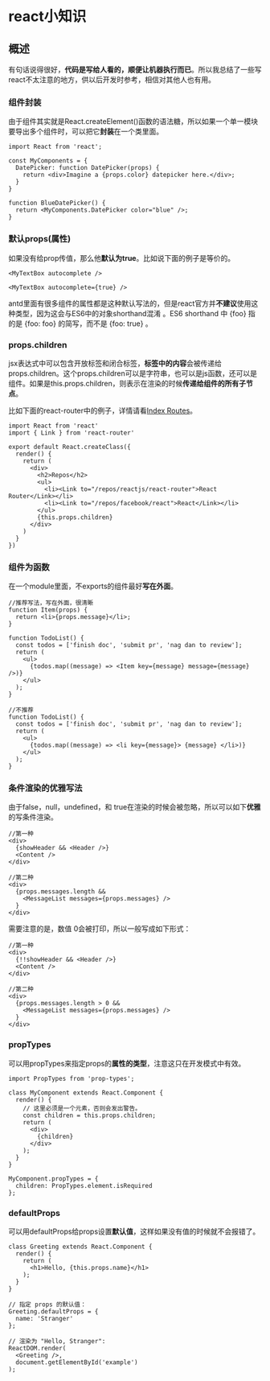 # react小知识

## 概述

有句话说得很好，**代码是写给人看的，顺便让机器执行而已**。所以我总结了一些写react不太注意的地方，供以后开发时参考，相信对其他人也有用。

### 组件封装

由于组件其实就是React.createElement()函数的语法糖，所以如果一个单一模块要导出多个组件时，可以把它**封装**在一个类里面。

```
import React from 'react';

const MyComponents = {
  DatePicker: function DatePicker(props) {
    return <div>Imagine a {props.color} datepicker here.</div>;
  }
}

function BlueDatePicker() {
  return <MyComponents.DatePicker color="blue" />;
}
```

### 默认props(属性)

如果没有给prop传值，那么他**默认为true**。比如说下面的例子是等价的。

```
<MyTextBox autocomplete />

<MyTextBox autocomplete={true} />
```

antd里面有很多组件的属性都是这种默认写法的，但是react官方并**不建议**使用这种类型，因为这会与ES6中的对象shorthand混淆 。ES6 shorthand 中 {foo} 指的是 {foo: foo} 的简写，而不是 {foo: true} 。

### props.children

jsx表达式中可以包含开放标签和闭合标签，**标签中的内容**会被传递给props.children。这个props.children可以是字符串，也可以是js函数，还可以是组件。如果是this.props.children，则表示在渲染的时候**传递给组件的所有子节点**。

比如下面的react-router中的例子，详情请看[Index Routes](https://github.com/reactjs/react-router-tutorial/tree/master/lessons/08-index-routes)。

```
import React from 'react'
import { Link } from 'react-router'

export default React.createClass({
  render() {
    return (
      <div>
        <h2>Repos</h2>
        <ul>
          <li><Link to="/repos/reactjs/react-router">React Router</Link></li>
          <li><Link to="/repos/facebook/react">React</Link></li>
        </ul>
        {this.props.children}
      </div>
    )
  }
})
```

### 组件为函数

在一个module里面，不exports的组件最好**写在外面**。

```
//推荐写法，写在外面，很清晰
function Item(props) {
  return <li>{props.message}</li>;
}

function TodoList() {
  const todos = ['finish doc', 'submit pr', 'nag dan to review'];
  return (
    <ul>
      {todos.map((message) => <Item key={message} message={message} />)}
    </ul>
  );
}

//不推荐
function TodoList() {
  const todos = ['finish doc', 'submit pr', 'nag dan to review'];
  return (
    <ul>
      {todos.map((message) => <li key={message}> {message} </li>)}
    </ul>
  );
}
```

### 条件渲染的优雅写法

由于false，null，undefined，和 true在渲染的时候会被忽略，所以可以如下**优雅**的写条件渲染。

```
//第一种
<div>
  {showHeader && <Header />}
  <Content />
</div>

//第二种
<div>
  {props.messages.length &&
    <MessageList messages={props.messages} />
  }
</div>
```

需要注意的是，数值 0会被打印，所以一般写成如下形式：

```
//第一种
<div>
  {!!showHeader && <Header />}
  <Content />
</div>

//第二种
<div>
  {props.messages.length > 0 &&
    <MessageList messages={props.messages} />
  }
</div>
```

### propTypes

可以用propTypes来指定props的**属性的类型**，注意这只在开发模式中有效。

```
import PropTypes from 'prop-types';

class MyComponent extends React.Component {
  render() {
    // 这里必须是一个元素，否则会发出警告。
    const children = this.props.children;
    return (
      <div>
        {children}
      </div>
    );
  }
}

MyComponent.propTypes = {
  children: PropTypes.element.isRequired
};
```

### defaultProps

可以用defaultProps给props设置**默认值**，这样如果没有值的时候就不会报错了。

```
class Greeting extends React.Component {
  render() {
    return (
      <h1>Hello, {this.props.name}</h1>
    );
  }
}

// 指定 props 的默认值：
Greeting.defaultProps = {
  name: 'Stranger'
};

// 渲染为 "Hello, Stranger":
ReactDOM.render(
  <Greeting />,
  document.getElementById('example')
);
```





